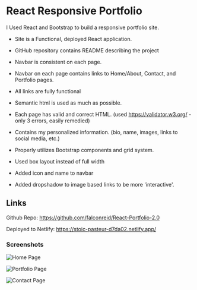# React Responsive Portfolio

I Used React and Bootstrap to build a responsive portfolio site.

- Site is a Functional, deployed React application.

- GitHub repository contains README describing the project

- Navbar is consistent on each page.

- Navbar on each page contains links to Home/About, Contact, and Portfolio pages.

- All links are fully functional

- Semantic html is used as much as possible.

- Each page has valid and correct HTML. (used https://validator.w3.org/ - only 3 errors, easily remedied)

- Contains my personalized information. (bio, name, images, links to social media, etc.)

- Properly utilizes Bootstrap components and grid system.

- Used box layout instead of full width

- Added icon and name to navbar

- Added dropshadow to image based links to be more 'interactive'.

## Links

Github Repo: https://github.com/falconreid/React-Portfolio-2.0

Deployed to Netlify: https://stoic-pasteur-d7da02.netlify.app/

### Screenshots

![Home Page](https://user-images.githubusercontent.com/5247408/99884232-d5d7dc00-2be9-11eb-9390-72a6a29bc3f6.jpg)

![Portfolio Page](https://user-images.githubusercontent.com/5247408/99884242-eab46f80-2be9-11eb-8015-782ab8fe6b6b.jpg)

![Contact Page](https://user-images.githubusercontent.com/5247408/99884255-ff910300-2be9-11eb-807d-26c92b441652.jpg)
